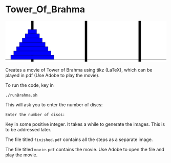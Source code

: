 Tower_Of_Brahma
===============

[![ScreenShot](https://raw.githubusercontent.com/sivaramambikasaran/Tower_Of_Brahma/master/sampleImage.png)](http://vimeo.com/108663410)

Creates a movie of Tower of Brahma using tikz (LaTeX), which can be played in pdf (Use Adobe to play the movie).

To run the code, key in

	./runBrahma.sh

This will ask you to enter the number of discs:

	Enter the number of discs: 

Key in some positive integer. It takes a while to generate the images. This is to be addressed later.

The file titled `finished.pdf` contains all the steps as a separate image.

The file titled `movie.pdf` contains the movie. Use Adobe to open the file and play the movie.